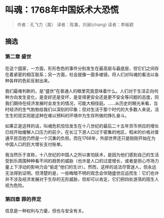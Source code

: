 # 叫魂：1768年中国妖术大恐慌
>作者：孔飞力（美）
>译者：陈兼，刘昶(chang)
>读者：李皈颖

## 摘选

### 第二章 盛世
在这个国家，一方面，形形色色的事件分别发生在最高层与最底层，但它们之间存在着紧密的相互联系；另一方面，社会就像一面多棱镜，将人们对叫魂的看法以各种各样的色彩反射出来。

我们最难判断的，是“盛世”在普通人的眼里究竟意味着什么。人们对于生活正向何种方向发生变化，是变好还是变坏，是变得更安全还是更不安全等问题的态度，同我们期待在经济发展时会发生的情况，可能大相径庭。......从历史的眼光来看，当时经济的生气勃勃给我们以深刻的印象；但对生活于那个时代的大多数人来说，活生生的现实则是这种在难以预料的环境中为生存所做的挣扎奋斗。

如果正是这样的话，叫魂危机恰恰发生在十八世纪的最后二十五年货币供应的增长已经开始缓解人口压力的前夕。在长江下游人口过于密集的地区，稻米的价格对普通平民百姓仍然是一个沉重的负担。而在1768年，外部世界还只是刚刚开始在为中国人口的巨大增长支付账单。

我当然乐于宣称，十八世纪的中国人之所以害怕妖术，是因为他们感到自己的生活受到乐周围种种看不间的趋势的威胁（也许是人口的过度增长，或者是担心市场力量上下浮动的影响力会“偷走”他们的生计）。然而，这样的说法尽管迷人，但永远无法得到证明。但清楚的是，一些晦暗不明的观念会伴随盛世应运而生：它们也许并不涉及经济发展对于生存的无形威胁，但却可以肯定，它们把四处游荡的陌生人视为危险。

### 第四章 罪的界定
信息是一种权利与力量，但也与安全有关。
